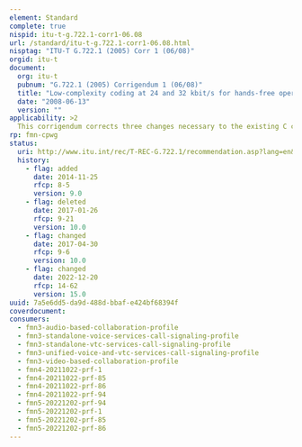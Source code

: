 ```yaml
---
element: Standard
complete: true
nispid: itu-t-g.722.1-corr1-06.08
url: /standard/itu-t-g.722.1-corr1-06.08.html
nisptag: "ITU-T G.722.1 (2005) Corr 1 (06/08)"
orgid: itu-t
document:
  org: itu-t
  pubnum: "G.722.1 (2005) Corrigendum 1 (06/08)"
  title: "Low-complexity coding at 24 and 32 kbit/s for hands-free operation in systems with low frame loss"
  date: "2008-06-13"
  version: ""
applicability: >2
  This corrigendum corrects three changes necessary to the existing C code (Release 1.1) that is supplied with ITU-T Rec. G.722.1. In each case, it corrects an error that was introduced when the original C code (known as release code3.003 at the time of Determination) was converted to use basic operators. The corrected code will be labelled as Release 1.2.
rp: fmn-cpwg
status:
  uri: http://www.itu.int/rec/T-REC-G.722.1/recommendation.asp?lang=en&parent=T-REC-G.722.1-200806-I!Cor1
  history: 
    - flag: added
      date: 2014-11-25
      rfcp: 8-5
      version: 9.0
    - flag: deleted
      date: 2017-01-26
      rfcp: 9-21
      version: 10.0
    - flag: changed
      date: 2017-04-30
      rfcp: 9-6
      version: 10.0
    - flag: changed
      date: 2022-12-20
      rfcp: 14-62
      version: 15.0
uuid: 7a5e6dd5-da9d-488d-bbaf-e424bf68394f
coverdocument:
consumers:
  - fmn3-audio-based-collaboration-profile
  - fmn3-standalone-voice-services-call-signaling-profile
  - fmn3-standalone-vtc-services-call-signaling-profile
  - fmn3-unified-voice-and-vtc-services-call-signaling-profile
  - fmn3-video-based-collaboration-profile
  - fmn4-20211022-prf-1
  - fmn4-20211022-prf-85
  - fmn4-20211022-prf-86
  - fmn4-20211022-prf-94
  - fmn5-20221202-prf-94
  - fmn5-20221202-prf-1
  - fmn5-20221202-prf-85
  - fmn5-20221202-prf-86
---
```

